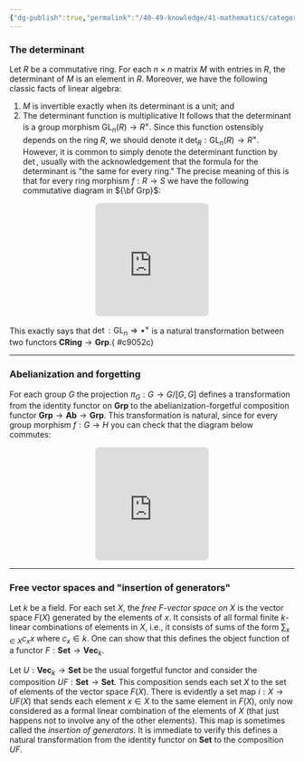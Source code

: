 ```yaml
---
{"dg-publish":true,"permalink":"/40-49-knowledge/41-mathematics/category-theory/basic-structures/examples-of-natural-transformations/","tags":["category_theory"],"updated":"2024-03-06T14:02:46-08:00"}
---
```


### The determinant

Let $R$ be a commutative ring. For each $n\times n$ matrix $M$ with entries in $R$, the determinant of $M$ is an element in $R$. Moreover, we have the following classic facts of linear algebra:
1. $M$ is invertible exactly when its determinant is a unit; and
2. The determinant function is multiplicative
It follows that the determinant is a group morphism $\operatorname{GL}_n(R)\to R^{\times}$. Since this function ostensibly depends on the ring $R$, we should denote it $\det_R:\operatorname{GL}_n(R)\to R^{\times}$. However, it is common to simply denote the determinant function by $\det$, usually with the acknowledgement that the formula for the determinant is "the same for every ring." The precise meaning of this is that for every ring morphism $f:R\to S$ we have the following commutative diagram in ${\bf Grp}$:
<iframe class="quiver-embed" src="https://q.uiver.app/#q=WzAsNCxbMCwwLCJcXG9wZXJhdG9ybmFtZXtHTH1fbihSKSJdLFswLDEsIlxcb3BlcmF0b3JuYW1le0dMfV9uKFMpIl0sWzEsMCwiUl57XFx0aW1lc30iXSxbMSwxLCJTXntcXHRpbWVzfSJdLFsyLDMsImZee1xcdGltZXN9Il0sWzEsMywiXFxkZXRfUyIsMl0sWzAsMSwiXFxvcGVyYXRvcm5hbWV7R0x9X24oZikiLDJdLFswLDIsIlxcZGV0X1IiXV0=&embed" width="200" height="200" style="border-radius: 8px; border: none; display: block; margin: auto"></iframe>

This exactly says that $\det:\operatorname{GL}_n\Rightarrow \bullet^{\times}$ is a natural transformation between two functors $\textbf{CRing}\to \textbf{Grp}$.{ #c9052c}


---
### Abelianization and forgetting

For each group $G$ the projection $\pi_G:G\to G/[G,G]$ defines a transformation from the identity functor on $\textbf{Grp}$ to the abelianization-forgetful composition functor $\textbf{Grp}\to \textbf{Ab}\to\textbf{Grp}$. This transformation is natural, since for every group morphism $f:G\to H$ you can check that the diagram below commutes:
<iframe class="quiver-embed" src="https://q.uiver.app/#q=WzAsNCxbMCwwLCJHIl0sWzAsMSwiSCJdLFsxLDAsIkcvW0csR10iXSxbMSwxLCJIL1tILEhdIl0sWzAsMSwiZiIsMl0sWzIsMywiXFx0aWxkZXtmfSJdLFsxLDMsIlxccGlfSCIsMl0sWzAsMiwiXFxwaV9HIl1d&embed" width="200" height="200" style="border-radius: 8px; border: none; display: block; margin: auto"></iframe>

---
### Free vector spaces and "insertion of generators"

Let $k$ be a field. For each set $X$, the *free $F$-vector space on $X$* is the vector space $F(X)$ generated by the elements of $x$. It consists of all formal finite $k$-linear combinations of elements in $X$, i.e., it consists of sums of the form $\displaystyle \sum_{x\in X} c_x x$ where $c_x\in k$. One can show that this defines the object function of a functor $F:\textbf{Set}\to \textbf{Vec}_k$.

Let $U:\textbf{Vec}_k\to \textbf{Set}$ be the usual forgetful functor and consider the composition $UF:\textbf{Set}\to \textbf{Set}$. This composition sends each set $X$ to the set of elements of the vector space $F(X)$. There is evidently a set map $i:X\to UF(X)$ that sends each element $x\in X$ to the same element in $F(X)$, only now considered as a formal linear combination of the elements of $X$ (that just happens not to involve any of the other elements). This map is sometimes called the *insertion of generators*. It is immediate to verify this defines a natural transformation from the identity functor on $\textbf{Set}$ to the composition $UF$.